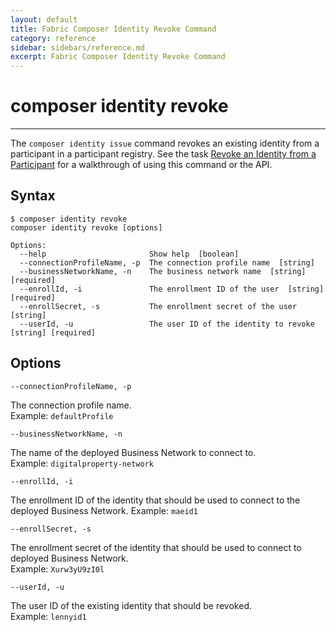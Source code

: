 ```yaml
---
layout: default
title: Fabric Composer Identity Revoke Command
category: reference
sidebar: sidebars/reference.md
excerpt: Fabric Composer Identity Revoke Command
---
```


# composer identity revoke

---

The `composer identity issue` command revokes an existing identity from a participant in a
participant registry. See the task [Revoke an Identity from a Participant](../managing/identity-revoke.html)
for a walkthrough of using this command or the API.

## Syntax

```
$ composer identity revoke
composer identity revoke [options]

Options:
  --help                       Show help  [boolean]
  --connectionProfileName, -p  The connection profile name  [string]
  --businessNetworkName, -n    The business network name  [string] [required]
  --enrollId, -i               The enrollment ID of the user  [string] [required]
  --enrollSecret, -s           The enrollment secret of the user  [string]
  --userId, -u                 The user ID of the identity to revoke  [string] [required]
```

## Options

`--connectionProfileName, -p`

The connection profile name.  
Example: `defaultProfile`

`--businessNetworkName, -n`

The name of the deployed Business Network to connect to.  
Example:
`digitalproperty-network`

`--enrollId, -i`

The enrollment ID of the identity that should be used to connect to the deployed
Business Network.
Example: `maeid1`

`--enrollSecret, -s`

The enrollment secret of the identity that should be used to connect to deployed
Business Network.  
Example: `Xurw3yU9zI0l`

`--userId, -u`

The user ID of the existing identity that should be revoked.  
Example: `lennyid1`
